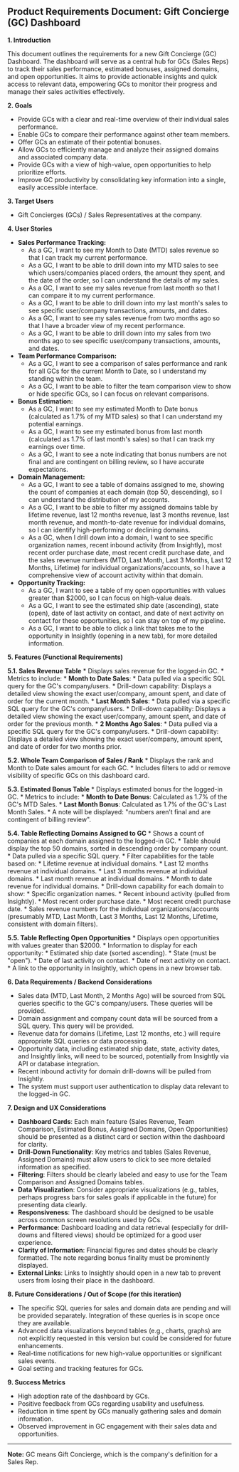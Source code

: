 ## **Product Requirements Document: Gift Concierge (GC) Dashboard**

**1\. Introduction**

This document outlines the requirements for a new Gift Concierge (GC) Dashboard. The dashboard will serve as a central hub for GCs (Sales Reps) to track their sales performance, estimated bonuses, assigned domains, and open opportunities. It aims to provide actionable insights and quick access to relevant data, empowering GCs to monitor their progress and manage their sales activities effectively.

**2\. Goals**

* Provide GCs with a clear and real-time overview of their individual sales performance.  
* Enable GCs to compare their performance against other team members.  
* Offer GCs an estimate of their potential bonuses.  
* Allow GCs to efficiently manage and analyze their assigned domains and associated company data.  
* Provide GCs with a view of high-value, open opportunities to help prioritize efforts.  
* Improve GC productivity by consolidating key information into a single, easily accessible interface.

**3\. Target Users**

* Gift Concierges (GCs) / Sales Representatives at the company.

**4\. User Stories**

* **Sales Performance Tracking:**  
  * As a GC, I want to see my Month to Date (MTD) sales revenue so that I can track my current performance.  
  * As a GC, I want to be able to drill down into my MTD sales to see which users/companies placed orders, the amount they spent, and the date of the order, so I can understand the details of my sales.  
  * As a GC, I want to see my sales revenue from last month so that I can compare it to my current performance.  
  * As a GC, I want to be able to drill down into my last month's sales to see specific user/company transactions, amounts, and dates.  
  * As a GC, I want to see my sales revenue from two months ago so that I have a broader view of my recent performance.  
  * As a GC, I want to be able to drill down into my sales from two months ago to see specific user/company transactions, amounts, and dates.  
* **Team Performance Comparison:**  
  * As a GC, I want to see a comparison of sales performance and rank for all GCs for the current Month to Date, so I understand my standing within the team.  
  * As a GC, I want to be able to filter the team comparison view to show or hide specific GCs, so I can focus on relevant comparisons.  
* **Bonus Estimation:**  
  * As a GC, I want to see my estimated Month to Date bonus (calculated as 1.7% of my MTD sales) so that I can understand my potential earnings.  
  * As a GC, I want to see my estimated bonus from last month (calculated as 1.7% of last month's sales) so that I can track my earnings over time.  
  * As a GC, I want to see a note indicating that bonus numbers are not final and are contingent on billing review, so I have accurate expectations.  
* **Domain Management:**  
  * As a GC, I want to see a table of domains assigned to me, showing the count of companies at each domain (top 50, descending), so I can understand the distribution of my accounts.  
  * As a GC, I want to be able to filter my assigned domains table by lifetime revenue, last 12 months revenue, last 3 months revenue, last month revenue, and month-to-date revenue for individual domains, so I can identify high-performing or declining domains.  
  * As a GC, when I drill down into a domain, I want to see specific organization names, recent inbound activity (from Insightly), most recent order purchase date, most recent credit purchase date, and the sales revenue numbers (MTD, Last Month, Last 3 Months, Last 12 Months, Lifetime) for individual organizations/accounts, so I have a comprehensive view of account activity within that domain.  
* **Opportunity Tracking:**  
  * As a GC, I want to see a table of my open opportunities with values greater than $2000, so I can focus on high-value deals.  
  * As a GC, I want to see the estimated ship date (ascending), state (open), date of last activity on contact, and date of next activity on contact for these opportunities, so I can stay on top of my pipeline.  
  * As a GC, I want to be able to click a link that takes me to the opportunity in Insightly (opening in a new tab), for more detailed information.

**5\. Features (Functional Requirements)**

**5.1. Sales Revenue Table** \* Displays sales revenue for the logged-in GC. \* Metrics to include: \* **Month to Date Sales**: \* Data pulled via a specific SQL query for the GC's company/users. \* Drill-down capability: Displays a detailed view showing the exact user/company, amount spent, and date of order for the current month. \* **Last Month Sales**: \* Data pulled via a specific SQL query for the GC's company/users. \* Drill-down capability: Displays a detailed view showing the exact user/company, amount spent, and date of order for the previous month. \* **2 Months Ago Sales**: \* Data pulled via a specific SQL query for the GC's company/users. \* Drill-down capability: Displays a detailed view showing the exact user/company, amount spent, and date of order for two months prior.

**5.2. Whole Team Comparison of Sales / Rank** \* Displays the rank and Month to Date sales amount for each GC. \* Includes filters to add or remove visibility of specific GCs on this dashboard card.

**5.3. Estimated Bonus Table** \* Displays estimated bonus for the logged-in GC. \* Metrics to include: \* **Month to Date Bonus**: Calculated as 1.7% of the GC's MTD Sales. \* **Last Month Bonus**: Calculated as 1.7% of the GC's Last Month Sales. \* A note will be displayed: "numbers aren’t final and are contingent of billing review".

**5.4. Table Reflecting Domains Assigned to GC** \* Shows a count of companies at each domain assigned to the logged-in GC. \* Table should display the top 50 domains, sorted in descending order by company count. \* Data pulled via a specific SQL query. \* Filter capabilities for the table based on: \* Lifetime revenue at individual domains. \* Last 12 months revenue at individual domains. \* Last 3 months revenue at individual domains. \* Last month revenue at individual domains. \* Month to date revenue for individual domains. \* Drill-down capability for each domain to show: \* Specific organization names. \* Recent inbound activity (pulled from Insightly). \* Most recent order purchase date. \* Most recent credit purchase date. \* Sales revenue numbers for the individual organizations/accounts (presumably MTD, Last Month, Last 3 Months, Last 12 Months, Lifetime, consistent with domain filters).

**5.5. Table Reflecting Open Opportunities** \* Displays open opportunities with values greater than $2000. \* Information to display for each opportunity: \* Estimated ship date (sorted ascending). \* State (must be "open"). \* Date of last activity on contact. \* Date of next activity on contact. \* A link to the opportunity in Insightly, which opens in a new browser tab.

**6\. Data Requirements / Backend Considerations**

* Sales data (MTD, Last Month, 2 Months Ago) will be sourced from SQL queries specific to the GC's company/users. These queries will be provided.  
* Domain assignment and company count data will be sourced from a SQL query. This query will be provided.  
* Revenue data for domains (Lifetime, Last 12 months, etc.) will require appropriate SQL queries or data processing.  
* Opportunity data, including estimated ship date, state, activity dates, and Insightly links, will need to be sourced, potentially from Insightly via API or database integration.  
* Recent inbound activity for domain drill-downs will be pulled from Insightly.  
* The system must support user authentication to display data relevant to the logged-in GC.

**7\. Design and UX Considerations**

* **Dashboard Cards**: Each main feature (Sales Revenue, Team Comparison, Estimated Bonus, Assigned Domains, Open Opportunities) should be presented as a distinct card or section within the dashboard for clarity.  
* **Drill-Down Functionality**: Key metrics and tables (Sales Revenue, Assigned Domains) must allow users to click to see more detailed information as specified.  
* **Filtering**: Filters should be clearly labeled and easy to use for the Team Comparison and Assigned Domains tables.  
* **Data Visualization**: Consider appropriate visualizations (e.g., tables, perhaps progress bars for sales goals if applicable in the future) for presenting data clearly.  
* **Responsiveness**: The dashboard should be designed to be usable across common screen resolutions used by GCs.  
* **Performance**: Dashboard loading and data retrieval (especially for drill-downs and filtered views) should be optimized for a good user experience.  
* **Clarity of Information**: Financial figures and dates should be clearly formatted. The note regarding bonus finality must be prominently displayed.  
* **External Links**: Links to Insightly should open in a new tab to prevent users from losing their place in the dashboard.

**8\. Future Considerations / Out of Scope (for this iteration)**

* The specific SQL queries for sales and domain data are pending and will be provided separately. Integration of these queries is in scope once they are available.  
* Advanced data visualizations beyond tables (e.g., charts, graphs) are not explicitly requested in this version but could be considered for future enhancements.  
* Real-time notifications for new high-value opportunities or significant sales events.  
* Goal setting and tracking features for GCs.

**9\. Success Metrics**

* High adoption rate of the dashboard by GCs.  
* Positive feedback from GCs regarding usability and usefulness.  
* Reduction in time spent by GCs manually gathering sales and domain information.  
* Observed improvement in GC engagement with their sales data and opportunities.

---

**Note:** GC means Gift Concierge, which is the company's definition for a Sales Rep.

